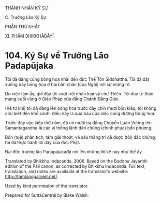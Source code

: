 THÁNH NHÂN KÝ SỰ

C. Trưởng Lão Ký Sự

PHẦN THỨ NHẤT

XI. PHẨM BHIKKHĀDĀYĪ

# 104\. Ký Sự về Trưởng Lão Padapūjaka

Tôi đã dâng cúng bông hoa nhài đến đức Thế Tôn Siddhattha. Tôi đã đặt xuống bảy bông hoa ở hai bàn chân (của Ngài) với sự mừng rỡ.

Do việc làm ấy, giờ đây tôi vượt trội nhân loại và chư Thiên. Tôi duy trì thân mạng cuối cùng ở Giáo Pháp của đấng Chánh Đẳng Giác.

(Kể từ khi) tôi đã dâng lên bông hoa trước đây chín mươi bốn kiếp, tôi không còn biết đến khổ cảnh; điều này là quả báu của việc cúng dường bông hoa.

Trước đây vào kiếp thứ năm, đã có mười ba đấng Chuyển Luân Vương tên Samantagandha là các vị thống lãnh dân chúng (chinh phục) bốn phương.

Bốn (tuệ) phân tích, tám giải thoát, và sáu thắng trí đã được (tôi) đắc chứng; tôi đã thực hành lời dạy của đức Phật.

Đại đức trưởng lão Padapūjakađã nói lên những lời kệ này như thế ấy.

Translated by Bhikkhu Indacanda, 2008. Based on the Buddha Jayanthi edition of the Pali canon, as corrected by Bhikkhu Indacanda. Full text, translation, and notes are available at the translator’s website: http://tamtangpaliviet.net/.

Used by kind permission of the translator.

Prepared for SuttaCentral by Blake Walsh.